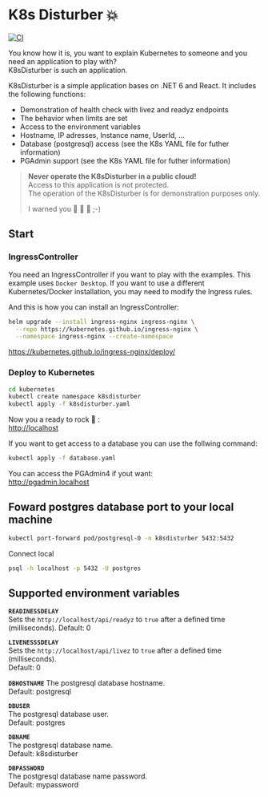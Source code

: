 # K8s Disturber :boom:

[![CI](https://github.com/marklechtermann/k8sdisturber/actions/workflows/ci.yaml/badge.svg)](https://github.com/marklechtermann/k8sdisturber/actions/workflows/ci.yaml)

You know how it is, you want to explain Kubernetes to someone and you need an application to play with?  
K8sDisturber is such an application.

K8sDisturber is a simple application bases on .NET 6 and React.
It includes the following functions:

- Demonstration of health check with livez and readyz endpoints
- The behavior when limits are set
- Access to the environment variables
- Hostname, IP adresses, Instance name, UserId, ...
- Database (postgresql) access (see the K8s YAML file for futher information)
- PGAdmin support (see the K8s YAML file for futher information)

> **Never operate the K8sDisturber in a public cloud!**  
> Access to this application is not protected.  
> The operation of the K8sDisturber is for demonstration purposes only.
>
> I warned you :see_no_evil: :hear_no_evil: :speak_no_evil: ;-)

## Start

### IngressController

You need an IngressController if you want to play with the examples.
This example uses `Docker Desktop`. If you want to use a different Kubernetes/Docker installation, you may need to modify the Ingress rules.

And this is how you can install an IngressController:

```bash
helm upgrade --install ingress-nginx ingress-nginx \
  --repo https://kubernetes.github.io/ingress-nginx \
  --namespace ingress-nginx --create-namespace
```

<https://kubernetes.github.io/ingress-nginx/deploy/>

### Deploy to Kubernetes

```bash
cd kubernetes
kubectl create namespace k8sdisturber
kubectl apply -f k8sdisturber.yaml
```

Now you a ready to rock :metal: :  
<http://localhost>

If you want to get access to a database you can use the follwing command:

```bash
kubectl apply -f database.yaml
```

You can access the PGAdmin4 if yout want:  
<http://pgadmin.localhost>

## Foward postgres database port to your local machine

```bash
kubectl port-forward pod/postgresql-0 -n k8sdisturber 5432:5432
```

Connect local

```bash
psql -h localhost -p 5432 -U postgres
```

## Supported environment variables

**`READINESSDELAY`**  
Sets the `http://localhost/api/readyz` to `true` after a defined time (milliseconds).
Default: 0

**`LIVENESSSDELAY`**  
Sets the `http://localhost/api/livez` to `true` after a defined time (milliseconds).  
Default: 0

**`DBHOSTNAME`**
The postgresql database hostname.  
Default: postgresql

**`DBUSER`**  
The postgresql database user.  
Default: postgres

**`DBNAME`**  
The postgresql database name.  
Default: k8sdisturber

**`DBPASSWORD`**  
The postgresql database name password.  
Default: mypassword
